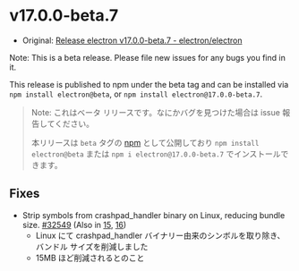 # v17.0.0-beta.7

- Original: [Release electron v17.0.0-beta.7 - electron/electron](https://github.com/electron/electron/releases/tag/v17.0.0-beta.7)

Note: This is a beta release. Please file new issues for any bugs you find in it.

This release is published to npm under the beta tag and can be installed via `npm install electron@beta`, or `npm install electron@17.0.0-beta.7`.

> Note: これはベータ リリースです。なにかバグを見つけた場合は issue 報告してください。
>
> 本リリースは `beta` タグの [npm](https://www.npmjs.com/package/electron) として公開しており `npm install electron@beta` または `npm i electron@17.0.0-beta.7` でインストールできます。

## Fixes

- Strip symbols from crashpad_handler binary on Linux, reducing bundle size. [#32549](https://github.com/electron/electron/pull/32549) (Also in [15](https://github.com/electron/electron/pull/32548), [16](https://github.com/electron/electron/pull/32554))
  - Linux にて crashpad_handler バイナリー由来のシンボルを取り除き、バンドル サイズを削減しました
  - 15MB ほど削減されるとのこと
